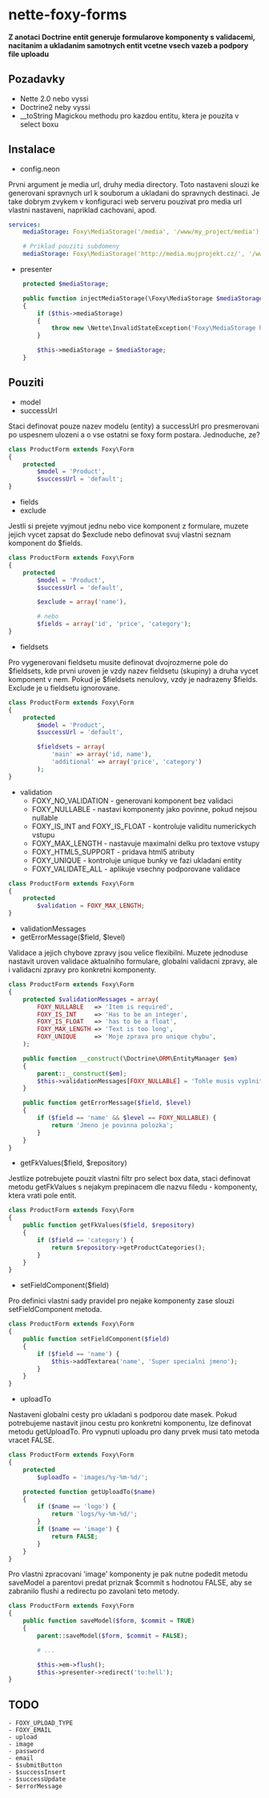 nette-foxy-forms
================

**Z anotaci Doctrine entit generuje formularove komponenty s validacemi, nacitanim a ukladanim samotnych entit vcetne vsech vazeb a podpory file uploadu**

Pozadavky
------------

- Nette 2.0 nebo vyssi
- Doctrine2 neby vyssi
- __toString Magickou methodu pro kazdou entitu, ktera je pouzita v select boxu

Instalace
------------

- config.neon

Prvni argument je media url, druhy media directory. Toto nastaveni slouzi ke generovani spravnych url k souborum a ukladani do spravnych destinaci. Je take dobrym zvykem v konfiguraci web serveru pouzivat pro media url vlastni nastaveni, napriklad cachovani, apod.

```yaml
services:
	mediaStorage: Foxy\MediaStorage('/media', '/www/my_project/media')

	# Priklad pouziti subdomeny
	mediaStorage: Foxy\MediaStorage('http://media.mujprojekt.cz/', '/www/mujproject/media')
```

- presenter

```php
	protected $mediaStorage;

    public function injectMediaStorage(\Foxy\MediaStorage $mediaStorage)
    {
        if ($this->mediaStorage)
        {
            throw new \Nette\InvalidStateException('Foxy\MediaStorage has already been set');
        }

        $this->mediaStorage = $mediaStorage;
    }
```

Pouziti
------------

- model
- successUrl

Staci definovat pouze nazev modelu (entity) a successUrl pro presmerovani po uspesnem ulozeni a o vse ostatni se foxy form postara. Jednoduche, ze?

```php
class ProductForm extends Foxy\Form
{
	protected
		$model = 'Product',
		$successUrl = 'default';
}
```
- fields
- exclude


Jestli si prejete vyjmout jednu nebo vice komponent z formulare, muzete jejich vycet zapsat do $exclude nebo definovat svuj vlastni seznam komponent do $fields. 

```php
class ProductForm extends Foxy\Form
{
	protected
		$model = 'Product',
		$successUrl = 'default',

		$exclude = array('name'),

		# nebo
		$fields = array('id', 'price', 'category');
}
```

- fieldsets

Pro vygenerovani fieldsetu musite definovat dvojrozmerne pole do $fieldsets, kde prvni uroven je vzdy nazev fieldsetu (skupiny) a druha vycet komponent v nem. Pokud je $fieldsets nenulovy, vzdy je nadrazeny $fields. Exclude je u fieldsetu ignorovane.


```php
class ProductForm extends Foxy\Form
{
	protected
		$model = 'Product',
		$successUrl = 'default',

		$fieldsets = array(
			'main' => array('id, name'),
			'additional' => array('price', 'category')
		);
}
```

- validation
	- FOXY_NO_VALIDATION - generovani komponent bez validaci
	- FOXY_NULLABLE - nastavi komponenty jako povinne, pokud nejsou nullable
	- FOXY_IS_INT and FOXY_IS_FLOAT - kontroluje validitu numerickych vstupu
	- FOXY_MAX_LENGTH - nastavuje maximalni delku pro textove vstupy
	- FOXY_HTML5_SUPPORT - pridava html5 atributy
	- FOXY_UNIQUE - kontroluje unique bunky ve fazi ukladani entity
	- FOXY_VALIDATE_ALL - aplikuje vsechny podporovane validace

```php
class ProductForm extends Foxy\Form
{
	protected
		$validation = FOXY_MAX_LENGTH;
}
```

- validationMessages
- getErrorMessage($field, $level)

Validace a jejich chybove zpravy jsou velice flexibilni. Muzete jednoduse nastavit uroven validace aktualniho formulare, globalni validacni zpravy, ale i validacni zpravy pro konkretni komponenty.

```php
class ProductForm extends Foxy\Form
{
    protected $validationMessages = array(
        FOXY_NULLABLE   => 'Item is required',
        FOXY_IS_INT     => 'Has to be an integer',
        FOXY_IS_FLOAT   => 'has to be a float',
        FOXY_MAX_LENGTH => 'Text is too long',
        FOXY_UNIQUE     => 'Moje zprava pro unique chybu',
    );

    public function __construct(\Doctrine\ORM\EntityManager $em)
    {
        parent::__construct($em);
		$this->validationMessages[FOXY_NULLABLE] = 'Tohle musis vyplnit!';
	}

    public function getErrorMessage($field, $level)
    {
		if ($field == 'name' && $level == FOXY_NULLABLE) {
			return 'Jmeno je povinna polozka';
		}
    }
}
```

- getFkValues($field, $repository)

Jestlize potrebujete pouzit vlastni filtr pro select box data, staci definovat metodu getFkValues s nejakym prepinacem dle nazvu filedu - komponenty, ktera vrati pole entit.

```php
class ProductForm extends Foxy\Form
{
    public function getFkValues($field, $repository)
    {
		if ($field == 'category') {
			return $repository->getProductCategories();
		}
    }
}
```

- setFieldComponent($field)

Pro definici vlastni sady pravidel pro nejake komponenty zase slouzi setFieldComponent metoda.

```php
class ProductForm extends Foxy\Form
{
    public function setFieldComponent($field)
    {
		if ($field == 'name') {
			$this->addTextarea('name', 'Super specialni jmeno');
		}
    }
}
```

- uploadTo

Nastaveni globalni cesty pro ukladani s podporou date masek. Pokud potrebujeme nastavit jinou cestu pro konkretni komponentu, lze definovat metodu getUploadTo. Pro vypnuti uploadu pro dany prvek musi tato metoda vracet FALSE.

```php
class ProductForm extends Foxy\Form
{
	protected
		$uploadTo = 'images/%y-%m-%d/';

	protected function getUploadTo($name)
	{
		if ($name == 'logo') {
			return 'logs/%y-%m-%d/';
		}
		if ($name == 'image') {
			return FALSE;
		}
	}
}
```

Pro vlastni zpracovani 'image' komponenty je pak nutne podedit metodu saveModel a parentovi predat priznak $commit s hodnotou FALSE, aby se zabranilo flushi a redirectu po zavolani teto metody.

```php
class ProductForm extends Foxy\Form
{
	public function saveModel($form, $commit = TRUE)
	{
		parent::saveModel($form, $commit = FALSE);

		# ...

		$this->em->flush();
		$this->presenter->redirect('to:hell');
}
```



TODO 
----
	- FOXY_UPLOAD_TYPE 
	- FOXY_EMAIL
	- upload
	- image
	- password
	- email
	- $submitButton
	- $successInsert
	- $successUpdate
	- $errorMessage
